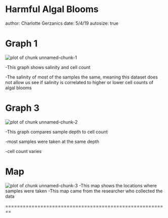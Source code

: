 Harmful Algal Blooms
========================================================
author: Charlotte Gerzanics
date: 5/4/19
autosize: true

Graph 1
========================================================
![plot of chunk unnamed-chunk-1](./Rplot2.png)

-This graph shows salinity and cell count 

-The salinity of most of the samples the same, meaning this dataset does not allow us see if salinity is correlated to higher or lower cell counts of algal blooms


Graph 3
========================================================

![plot of chunk unnamed-chunk-2](./Rplot1.png)

-This graph compares sample depth to cell count

-most samples were taken at the same depth

-cell count varies 

Map 
========================================================

![plot of chunk unnamed-chunk-3](./samplelocationmap.jpg)
-This map shows the locations where samples were taken
-This map came from the researcher who collected the data 

========================================================




